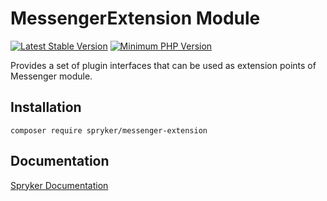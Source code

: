 # MessengerExtension Module
[![Latest Stable Version](https://poser.pugx.org/spryker/messenger-extension/v/stable.svg)](https://packagist.org/packages/spryker/messenger-extension)
[![Minimum PHP Version](https://img.shields.io/badge/php-%3E%3D%208.2-8892BF.svg)](https://php.net/)

Provides a set of plugin interfaces that can be used as extension points of Messenger module.

## Installation

```
composer require spryker/messenger-extension
```

## Documentation

[Spryker Documentation](https://docs.spryker.com)

